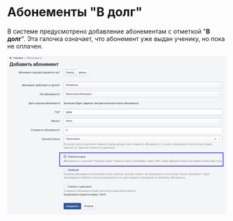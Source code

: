 # Абонементы "В долг"

В системе предусмотрено добавление абонементам с отметкой "**В долг**". Эта галочка означает, что абонемент уже выдан ученику, но пока не оплачен.&#x20;

![](<../../../../.gitbook/assets/image (72).png>)
